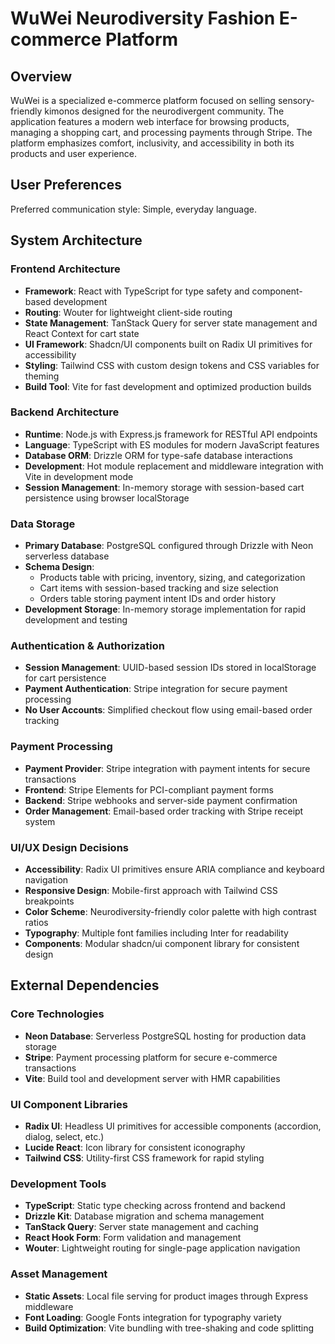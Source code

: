 # WuWei Neurodiversity Fashion E-commerce Platform

## Overview

WuWei is a specialized e-commerce platform focused on selling sensory-friendly kimonos designed for the neurodivergent community. The application features a modern web interface for browsing products, managing a shopping cart, and processing payments through Stripe. The platform emphasizes comfort, inclusivity, and accessibility in both its products and user experience.

## User Preferences

Preferred communication style: Simple, everyday language.

## System Architecture

### Frontend Architecture
- **Framework**: React with TypeScript for type safety and component-based development
- **Routing**: Wouter for lightweight client-side routing
- **State Management**: TanStack Query for server state management and React Context for cart state
- **UI Framework**: Shadcn/UI components built on Radix UI primitives for accessibility
- **Styling**: Tailwind CSS with custom design tokens and CSS variables for theming
- **Build Tool**: Vite for fast development and optimized production builds

### Backend Architecture
- **Runtime**: Node.js with Express.js framework for RESTful API endpoints
- **Language**: TypeScript with ES modules for modern JavaScript features
- **Database ORM**: Drizzle ORM for type-safe database interactions
- **Development**: Hot module replacement and middleware integration with Vite in development mode
- **Session Management**: In-memory storage with session-based cart persistence using browser localStorage

### Data Storage
- **Primary Database**: PostgreSQL configured through Drizzle with Neon serverless database
- **Schema Design**: 
  - Products table with pricing, inventory, sizing, and categorization
  - Cart items with session-based tracking and size selection
  - Orders table storing payment intent IDs and order history
- **Development Storage**: In-memory storage implementation for rapid development and testing

### Authentication & Authorization
- **Session Management**: UUID-based session IDs stored in localStorage for cart persistence
- **Payment Authentication**: Stripe integration for secure payment processing
- **No User Accounts**: Simplified checkout flow using email-based order tracking

### Payment Processing
- **Payment Provider**: Stripe integration with payment intents for secure transactions
- **Frontend**: Stripe Elements for PCI-compliant payment forms
- **Backend**: Stripe webhooks and server-side payment confirmation
- **Order Management**: Email-based order tracking with Stripe receipt system

### UI/UX Design Decisions
- **Accessibility**: Radix UI primitives ensure ARIA compliance and keyboard navigation
- **Responsive Design**: Mobile-first approach with Tailwind CSS breakpoints
- **Color Scheme**: Neurodiversity-friendly color palette with high contrast ratios
- **Typography**: Multiple font families including Inter for readability
- **Components**: Modular shadcn/ui component library for consistent design

## External Dependencies

### Core Technologies
- **Neon Database**: Serverless PostgreSQL hosting for production data storage
- **Stripe**: Payment processing platform for secure e-commerce transactions
- **Vite**: Build tool and development server with HMR capabilities

### UI Component Libraries
- **Radix UI**: Headless UI primitives for accessible components (accordion, dialog, select, etc.)
- **Lucide React**: Icon library for consistent iconography
- **Tailwind CSS**: Utility-first CSS framework for rapid styling

### Development Tools
- **TypeScript**: Static type checking across frontend and backend
- **Drizzle Kit**: Database migration and schema management
- **TanStack Query**: Server state management and caching
- **React Hook Form**: Form validation and management
- **Wouter**: Lightweight routing for single-page application navigation

### Asset Management
- **Static Assets**: Local file serving for product images through Express middleware
- **Font Loading**: Google Fonts integration for typography variety
- **Build Optimization**: Vite bundling with tree-shaking and code splitting